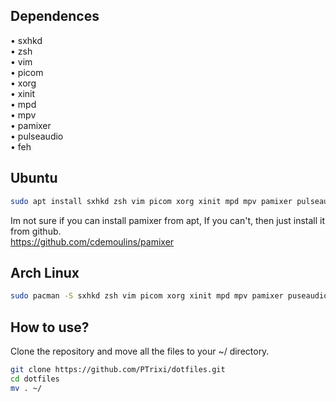 ## Dependences
• sxhkd      </br>
• zsh        </br>
• vim        </br>
• picom      </br>
• xorg       </br>
• xinit      </br>
• mpd        </br>
• mpv        </br>
• pamixer    </br>
• pulseaudio </br>
• feh        </br>

## Ubuntu
```bash
sudo apt install sxhkd zsh vim picom xorg xinit mpd mpv pamixer pulseaudio feh
```
Im not sure if you can install pamixer from apt, If you can't, then just install it from github. </br>
https://github.com/cdemoulins/pamixer

## Arch Linux
```bash
sudo pacman -S sxhkd zsh vim picom xorg xinit mpd mpv pamixer puseaudio feh
```

## How to use?
Clone the repository and move all the files to your ~/ directory.
```bash
git clone https://github.com/PTrixi/dotfiles.git
cd dotfiles
mv . ~/
```
